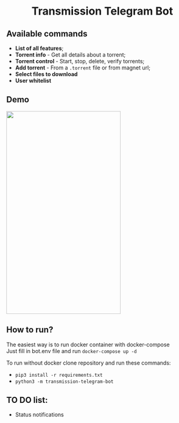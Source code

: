 <h1 align="center">
  Transmission Telegram Bot
</h1>

## Available commands
* <b>List of all features</b>;
* <b>Torrent info</b> - Get all details about a torrent;
* <b>Torrent control</b> - Start, stop, delete, verify torrents;
* <b>Add torrent</b> - From a <code>.torrent</code> file or from magnet url;
* <b>Select files to download</b>
* <b>User whitelist</b>
## Demo
<img src="/demo/demo.gif" width="300" height="533"/>

## How to run?
The easiest way is to run docker container with docker-compose\
Just fill in bot.env file and run <code>docker-compose up -d</code>

To run without docker clone repository and run these commands:
* <code>pip3 install -r requirements.txt</code>
* <code>python3 -m transmission-telegram-bot</code>

## TO DO list:
* Status notifications
